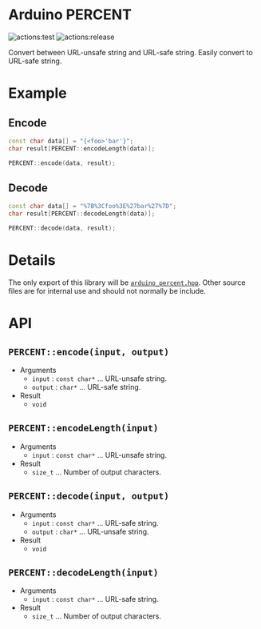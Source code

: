 # **Arduino PERCENT**
![actions:test](https://github.com/dojyorin/arduino_percent/actions/workflows/test.yaml/badge.svg)
![actions:release](https://github.com/dojyorin/arduino_percent/actions/workflows/release.yaml/badge.svg)

Convert between URL-unsafe string and URL-safe string.
Easily convert to URL-safe string.

# Example
## Encode
```c++
const char data[] = "{<foo>'bar'}";
char result[PERCENT::encodeLength(data)];

PERCENT::encode(data, result);
```

## Decode
```c++
const char data[] = "%7B%3Cfoo%3E%27bar%27%7D";
char result[PERCENT::decodeLength(data)];

PERCENT::decode(data, result);
```

# Details
The only export of this library will be [`arduino_percent.hpp`](./src/arduino_percent.hpp).
Other source files are for internal use and should not normally be include.

# API
## `PERCENT::encode(input, output)`
- Arguments
    - `input` : `const char*` ... URL-unsafe string.
    - `output` : `char*` ...  URL-safe string.
- Result
    - `void`

## `PERCENT::encodeLength(input)`
- Arguments
    - `input` : `const char*` ... URL-unsafe string.
- Result
    - `size_t` ... Number of output characters.

## `PERCENT::decode(input, output)`
- Arguments
    - `input` : `const char*` ...  URL-safe string.
    - `output` : `char*` ... URL-unsafe string.
- Result
    - `void`

## `PERCENT::decodeLength(input)`
- Arguments
    - `input` : `const char*` ... URL-safe string.
- Result
    - `size_t` ... Number of output characters.
